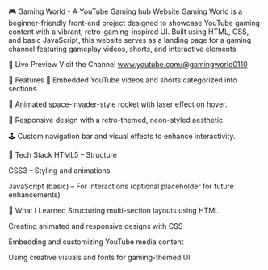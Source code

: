 🎮 Gaming World - A YouTube Gaming hub Website
Gaming World is a beginner-friendly front-end project designed to showcase YouTube gaming content with a vibrant, retro-gaming-inspired UI. Built using HTML, CSS, and basic JavaScript, this website serves as a landing page for a gaming channel featuring gameplay videos, shorts, and interactive elements.

🔗 Live Preview
Visit the Channel
www.youtube.com/@gamingworld0110

📁 Features
🎥 Embedded YouTube videos and shorts categorized into sections.

🚀 Animated space-invader-style rocket with laser effect on hover.

🌌 Responsive design with a retro-themed, neon-styled aesthetic.

🕹️ Custom navigation bar and visual effects to enhance interactivity.

🧱 Tech Stack
HTML5 – Structure

CSS3 – Styling and animations

JavaScript (basic) – For interactions (optional placeholder for future enhancements)

📌 What I Learned
Structuring multi-section layouts using HTML

Creating animated and responsive designs with CSS

Embedding and customizing YouTube media content

Using creative visuals and fonts for gaming-themed UI

